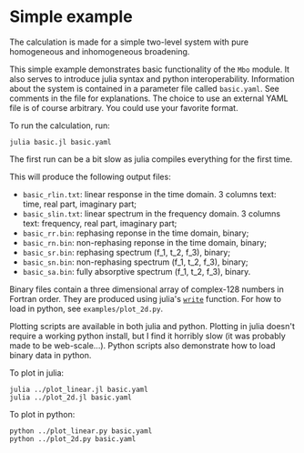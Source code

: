 # Simple example

The calculation is made for a simple two-level system with pure homogeneous and
inhomogeneous broadening.

This simple example demonstrates basic functionality of the `Mbo` module.
It also serves to introduce julia syntax and python interoperability.
Information about the system is contained in a parameter file called
`basic.yaml`. See comments in the file for explanations. The choice to use
an external YAML file is of course arbitrary. You could use your favorite format.

To run the calculation, run:
```
julia basic.jl basic.yaml
```
The first run can be a bit slow as julia compiles everything for the first time.

This will produce the following output files:
- `basic_rlin.txt`: linear response in the time domain. 3 columns text: time, real part, imaginary part;
- `basic_slin.txt`: linear spectrum in the frequency domain. 3 columns text: frequency, real part, imaginary part;
- `basic_rr.bin`: rephasing reponse in the time domain, binary;
- `basic_rn.bin`: non-rephasing reponse in the time domain, binary;
- `basic_sr.bin`: rephasing spectrum (f_1, t_2, f_3), binary;
- `basic_sn.bin`: non-rephasing spectrum (f_1, t_2, f_3), binary;
- `basic_sa.bin`: fully absorptive spectrum (f_1, t_2, f_3), binary.

Binary files contain a three dimensional array of complex-128 numbers in Fortran order.
They are produced using julia's [`write`](https://docs.julialang.org/en/stable/stdlib/io-network/#Base.write)
function. For how to load in python, see `examples/plot_2d.py`.

Plotting scripts are available in both julia and python. Plotting in julia
doesn't require a working python install, but I find it horribly slow (it was
probably made to be web-scale...). Python scripts also demonstrate how to load
binary data in python.

To plot in julia:
```
julia ../plot_linear.jl basic.yaml
julia ../plot_2d.jl basic.yaml
```

To plot in python:
```
python ../plot_linear.py basic.yaml
python ../plot_2d.py basic.yaml
```
